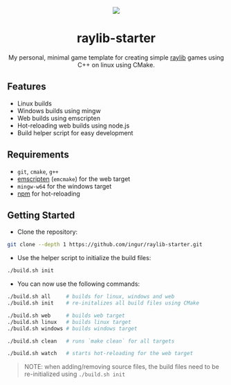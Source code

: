 <p align="center">
  <img src="https://github.com/ingur/raylib-starter/assets/45173070/ae6b5749-c53d-470d-8dc2-36460d37ac5a"/>
</p>

<h1 align="center">raylib-starter</h1>

<p align="center">
  My personal, minimal game template for creating simple 
  <a href="https://github.com/raysan5/raylib">raylib</a> 
  games using C++ on linux using CMake. 
</p>

## Features
* Linux builds
* Windows builds using mingw
* Web builds using emscripten
* Hot-reloading web builds using node.js
* Build helper script for easy development

## Requirements
* `git`, `cmake`, `g++`
* [emscripten](https://emscripten.org/docs/getting_started/downloads.html) (`emcmake`) for the web target
* `mingw-w64` for the windows target
* [npm](https://nodejs.org/) for hot-reloading 

## Getting Started
* Clone the repository:
```bash
git clone --depth 1 https://github.com/ingur/raylib-starter.git
```
* Use the helper script to initialize the build files:
```bash
./build.sh init
```
* You can now use the following commands:
```bash
./build.sh all     # builds for linux, windows and web
./build.sh init    # re-initalizes all build files using CMake

./build.sh web     # builds web target
./build.sh linux   # builds linux target
./build.sh windows # builds windows target

./build.sh clean   # runs `make clean` for all targets

./build.sh watch   # starts hot-reloading for the web target
```
> NOTE: when adding/removing source files, the build files need to be re-initialized using `./build.sh init`

